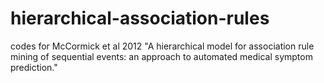 # hierarchical-association-rules
codes for McCormick et al 2012 "A hierarchical model for association rule mining of sequential events: an approach to automated medical symptom prediction."
